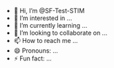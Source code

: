 - 👋 Hi, I’m @SF-Test-STIM
- 👀 I’m interested in ...
- 🌱 I’m currently learning ...
- 💞️ I’m looking to collaborate on ...
- 📫 How to reach me ...
- 😄 Pronouns: ...
- ⚡ Fun fact: ...

<!---
SF-Test-STIM/SF-Test-STIM is a ✨ special ✨ repository because its `README.md` (this file) appears on your GitHub profile.
You can click the Preview link to take a look at your changes.
--->
